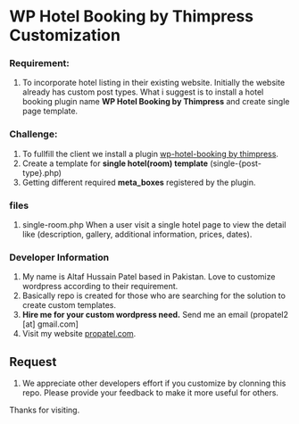 # WP Hotel Booking by Thimpress Customization

### Requirement:
1. To incorporate hotel listing in their existing website. Initially the website already has custom post types. What i suggest is to install a hotel booking plugin name <strong>WP Hotel Booking by Thimpress</strong> and create single page template.

### Challenge:
1. To fullfill the client we install a plugin [wp-hotel-booking by thimpress](https://wordpress.org/plugins/wp-hotel-booking/).
2. Create a template for <strong>single hotel(room) template</strong> (single-{post-type}.php)
3. Getting different required <strong>meta_boxes</strong> registered by the plugin.

### files
1. single-room.php
When a user visit a single hotel page to view the detail like (description, gallery, additional information, prices, dates).

### Developer Information
1. My name is Altaf Hussain Patel based in Pakistan. Love to customize wordpress according to their requirement.
2. Basically repo is created for those who are searching for the solution to create custom templates.
3. <strong>Hire me for your custom wordpress need.</strong> Send me an email (propatel2 [at] gmail.com]
4. Visit my website [propatel.com](https://propatel.com).


## Request
1. We appreciate other developers effort if you customize by clonning this repo. Please provide your feedback to make it more useful for others.

Thanks for visiting.
